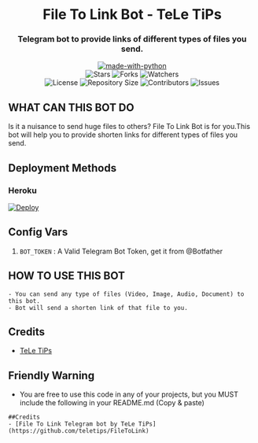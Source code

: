 <h1 align= center>File To Link Bot - TeLe TiPs</h1>
<h3 align = center>Telegram bot to provide links of different types of files you send. </h3>
<p align="center">
<a href="https://python.org"><img src="http://forthebadge.com/images/badges/made-with-python.svg" alt="made-with-python"></a>
<br>
    <img src="https://img.shields.io/github/stars/teletips/FileToLink?style=for-the-badge&color=yellow" alt="Stars">
    <img src="https://img.shields.io/github/forks/teletips/FileToLink?style=for-the-badge&color=green" alt="Forks">
    <img src="https://img.shields.io/github/watchers/teletips/FileToLink?style=for-the-badge&color=yellow" alt="Watchers"> <br>
    <img src="https://img.shields.io/github/license/teletips/FileToLink?style=for-the-badge&color=green" alt="License">
    <img src="https://img.shields.io/github/repo-size/teletips/FileToLink?style=for-the-badge&color=yellow" alt="Repository Size">
    <img src="https://img.shields.io/github/contributors/teletips/FileToLink?style=for-the-badge&color=green" alt="Contributors">
    <img src="https://img.shields.io/github/issues/teletips/FileToLink?style=for-the-badge&color=yellow" alt="Issues">
</p>  

## WHAT CAN THIS BOT DO
Is it a nuisance to send huge files to others? File To Link Bot is for you.This bot will help you to provide shorten links for different types of files you send.

## Deployment Methods

### Heroku

[![Deploy](https://www.herokucdn.com/deploy/button.svg)](https://heroku.com/deploy?template=https://github.com/xcracker000/FileToLink-1)

## Config Vars
1. `BOT_TOKEN` : A Valid Telegram Bot Token, get it from @Botfather

## HOW TO USE THIS BOT

```
- You can send any type of files (Video, Image, Audio, Document) to this bot.
- Bot will send a shorten link of that file to you.
```
## Credits
- [TeLe TiPs](https://github.com/teletips)

## Friendly Warning

- You are free to use this code in any of your projects, but you MUST include the following in your README.md (Copy & paste)
```
##Credits
- [File To Link Telegram bot by TeLe TiPs] (https://github.com/teletips/FileToLink)
```
